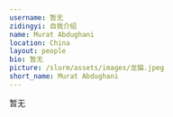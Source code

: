 ```yaml
---
username: 暂无
zidingyi: 自我介绍
name: Murat Abdughani
location: China
layout: people
bio: 暂无
picture: /slurm/assets/images/龙猫.jpeg
short_name: Murat Abdughani
---
```


暂无
